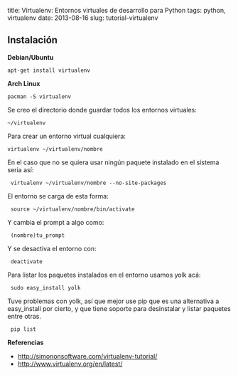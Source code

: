 title: Virtualenv: Entornos virtuales de desarrollo para Python 
tags: python, virtualenv
date: 2013-08-16
slug: tutorial-virtualenv

Instalación
-----------

**Debian/Ubuntu**  
     
    apt-get install virtualenv

**Arch Linux** 

    pacman -S virtualenv
 
Se creo el directorio donde guardar todos los entornos virtuales:
     
    ~/virtualenv

Para crear un entorno virtual cualquiera:
     
    virtualenv ~/virtualenv/nombre

En el caso que no se quiera usar ningún paquete instalado en el sistema seria así:
    
     virtualenv ~/virtualenv/nombre --no-site-packages

El entorno se carga de esta forma:
    
     source ~/virtualenv/nombre/bin/activate

Y cambia el prompt a algo como:
    
     (nombre)tu_prompt

Y se desactiva el entorno con:
    
     deactivate

Para listar los paquetes instalados en el entorno usamos yolk acá:
    
     sudo easy_install yolk

Tuve problemas con yolk, así que mejor use pip que es una alternativa a easy_install por cierto, y que tiene soporte para desinstalar y listar paquetes entre otras.
    
     pip list

**Referencias**

* <http://simononsoftware.com/virtualenv-tutorial/>
* <http://www.virtualenv.org/en/latest/>
 
